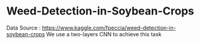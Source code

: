 # Weed-Detection-in-Soybean-Crops
Data Source : https://www.kaggle.com/fpeccia/weed-detection-in-soybean-crops
We use a two-layers CNN to achieve this task
